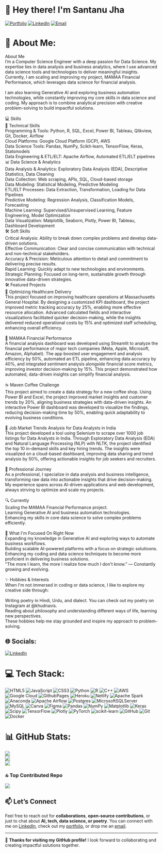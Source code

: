 # 👋 Hey there! I'm Santanu Jha

[![Portfolio](https://img.shields.io/badge/Portfolio-Explore%20My%20Work-blue)](https://santanujha.netlify.app/)
[![LinkedIn](https://img.shields.io/badge/LinkedIn-Connect%20with%20Me-blue)](https://www.linkedin.com/in/santanu-jha-845510292/)
[![Email](https://img.shields.io/badge/Email-Say%20Hi!-green)](mailto:your.email@example.com)

# 💫 About Me:
About Me<br>I’m a Computer Science Engineer with a deep passion for Data Science. My expertise lies in data analysis and business analytics, where I use advanced data science tools and technologies to deliver meaningful insights. Currently, I am scaling and improving my project, MAMAA Financial Performance, which leverages data science for financial analysis.<br><br>I am also learning Generative AI and exploring business automation technologies, while constantly improving my core skills in data science and coding. My approach is to combine analytical precision with creative problem-solving to build impactful solutions.<br><br>💻 Skills<br>🔧 Technical Skills<br>Programming & Tools: Python, R, SQL, Excel, Power BI, Tableau, Qlikview, Git, Docker, Airflow<br>Cloud Platforms: Google Cloud Platform (GCP), AWS<br>Data Science Tools: Pandas, NumPy, Scikit-learn, TensorFlow, Keras, Statsmodels<br>Data Engineering & ETL/ELT: Apache Airflow, Automated ETL/ELT pipelines<br>📊 Data Science & Analytics<br>Data Analysis & Analytics: Exploratory Data Analysis (EDA), Descriptive Statistics, Data Cleaning<br>Data Collection: Web scraping, APIs, SQL, Cloud-based storage<br>Data Modeling: Statistical Modeling, Predictive Modeling<br>ETL/ELT Processes: Data Extraction, Transformation, Loading for Data Pipelines<br>Predictive Modeling: Regression Analysis, Classification Models, Forecasting<br>Machine Learning: Supervised/Unsupervised Learning, Feature Engineering, Model Optimization<br>Data Visualization: Matplotlib, Seaborn, Plotly, Power BI, Tableau, Dashboard Development<br>🛠 Soft Skills<br>Critical Analysis: Ability to break down complex problems and develop data-driven solutions.<br>Effective Communication: Clear and concise communication with technical and non-technical stakeholders.<br>Accuracy & Precision: Meticulous attention to detail and commitment to delivering precise results.<br>Rapid Learning: Quickly adapt to new technologies and environments.<br>Strategic Planning: Focused on long-term, sustainable growth through innovative data-driven strategies.<br>🛠 Featured Projects<br>🏥 Optimizing Healthcare Delivery<br>This project focused on improving healthcare operations at Massachusetts General Hospital. By designing a customized KPI dashboard, the project improved metric tracking accuracy by 25%, enabling more effective resource allocation. Advanced calculated fields and interactive visualizations facilitated quicker decision-making, while the insights delivered reduced operational costs by 15% and optimized staff scheduling, enhancing overall efficiency.<br><br>💼 MAMAA Financial Performance<br>A financial analysis dashboard was developed using Streamlit to analyze the financial performance of major tech companies (Meta, Apple, Microsoft, Amazon, Alphabet). The app boosted user engagement and analysis efficiency by 50%, automated an ETL pipeline, enhancing data accuracy by 40%, and integrated sentiment analysis alongside financial score metrics, improving investor decision-making by 15%. This project demonstrated how automated, data-driven insights can simplify financial analysis.<br><br>☕ Maven Coffee Challenge<br>This project aimed to create a data strategy for a new coffee shop. Using Power BI and Excel, the project improved market insights and customer trends by 20%, aligning business strategies with data-driven insights. An interactive Power BI dashboard was developed to visualize the findings, reducing decision-making time by 50%, enabling quick adaptability to evolving business conditions.<br><br>🔎 Job Market Trends Analysis for Data Analysts in India<br>This project developed a tool using Selenium to scrape over 1000 job listings for Data Analysts in India. Through Exploratory Data Analysis (EDA) and Natural Language Processing (NLP) with NLTK, the project identified the top 10 in-demand skills and key hiring trends. The insights were visualized on a cloud-based dashboard, improving data sharing and trend analysis by 50%, offering actionable insights for job seekers and recruiters.<br><br>💼 Professional Journey<br>As a professional, I specialize in data analysis and business intelligence, transforming raw data into actionable insights that drive decision-making. My experience spans across AI-driven applications and web development, always striving to optimize and scale my projects.<br><br>🔍 Currently<br>Scaling the MAMAA Financial Performance project.<br>Learning Generative AI and business automation technologies.<br>Enhancing my skills in core data science to solve complex problems efficiently.<br><br>🌱 What I'm Focused On Right Now<br>Expanding my knowledge in Generative AI and exploring ways to automate business workflows.<br>Building scalable AI-powered platforms with a focus on strategic solutioons.<br>Enhancing my coding and data science techniques to become more proficient in delivering business solutions.<br>"The more I learn, the more I realize how much I don't know." — Constantly growing and evolving.<br><br>✨ Hobbies & Interests<br>When I'm not immersed in coding or data science, I like to explore my creative side through:<br><br>Writing poetry in Hindi, Urdu, and dialect. You can check out my poetry on Instagram at @khudnavis.<br>Reading about philosophy and understanding different ways of life, learning new perspectives.<br>These hobbies help me stay grounded and inspire my approach to problem-solving.


## 🌐 Socials:
[![LinkedIn](https://img.shields.io/badge/LinkedIn-%230077B5.svg?logo=linkedin&logoColor=white)](https://linkedin.com/in/santanu-jha-845510292) 

# 💻 Tech Stack:
![HTML5](https://img.shields.io/badge/html5-%23E34F26.svg?style=plastic&logo=html5&logoColor=white) ![JavaScript](https://img.shields.io/badge/javascript-%23323330.svg?style=plastic&logo=javascript&logoColor=%23F7DF1E) ![CSS3](https://img.shields.io/badge/css3-%231572B6.svg?style=plastic&logo=css3&logoColor=white) ![Python](https://img.shields.io/badge/python-3670A0?style=plastic&logo=python&logoColor=ffdd54) ![R](https://img.shields.io/badge/r-%23276DC3.svg?style=plastic&logo=r&logoColor=white) ![C++](https://img.shields.io/badge/c++-%2300599C.svg?style=plastic&logo=c%2B%2B&logoColor=white) ![AWS](https://img.shields.io/badge/AWS-%23FF9900.svg?style=plastic&logo=amazon-aws&logoColor=white) ![Google Cloud](https://img.shields.io/badge/GoogleCloud-%234285F4.svg?style=plastic&logo=google-cloud&logoColor=white) ![GithubPages](https://img.shields.io/badge/github%20pages-121013?style=plastic&logo=github&logoColor=white) ![Heroku](https://img.shields.io/badge/heroku-%23430098.svg?style=plastic&logo=heroku&logoColor=white) ![Netlify](https://img.shields.io/badge/netlify-%23000000.svg?style=plastic&logo=netlify&logoColor=#00C7B7) ![Apache Spark](https://img.shields.io/badge/Apache%20Spark-FDEE21?style=plastic&logo=apachespark&logoColor=black) ![Anaconda](https://img.shields.io/badge/Anaconda-%2344A833.svg?style=plastic&logo=anaconda&logoColor=white) ![Apache Airflow](https://img.shields.io/badge/Apache%20Airflow-017CEE?style=plastic&logo=Apache%20Airflow&logoColor=white) ![Postgres](https://img.shields.io/badge/postgres-%23316192.svg?style=plastic&logo=postgresql&logoColor=white) ![MicrosoftSQLServer](https://img.shields.io/badge/Microsoft%20SQL%20Server-CC2927?style=plastic&logo=microsoft%20sql%20server&logoColor=white) ![MySQL](https://img.shields.io/badge/mysql-4479A1.svg?style=plastic&logo=mysql&logoColor=white) ![Canva](https://img.shields.io/badge/Canva-%2300C4CC.svg?style=plastic&logo=Canva&logoColor=white) ![Figma](https://img.shields.io/badge/figma-%23F24E1E.svg?style=plastic&logo=figma&logoColor=white) ![Pandas](https://img.shields.io/badge/pandas-%23150458.svg?style=plastic&logo=pandas&logoColor=white) ![NumPy](https://img.shields.io/badge/numpy-%23013243.svg?style=plastic&logo=numpy&logoColor=white) ![Matplotlib](https://img.shields.io/badge/Matplotlib-%23ffffff.svg?style=plastic&logo=Matplotlib&logoColor=black) ![Keras](https://img.shields.io/badge/Keras-%23D00000.svg?style=plastic&logo=Keras&logoColor=white) ![Scipy](https://img.shields.io/badge/SciPy-%230C55A5.svg?style=plastic&logo=scipy&logoColor=%white) ![TensorFlow](https://img.shields.io/badge/TensorFlow-%23FF6F00.svg?style=plastic&logo=TensorFlow&logoColor=white) ![Plotly](https://img.shields.io/badge/Plotly-%233F4F75.svg?style=plastic&logo=plotly&logoColor=white) ![PyTorch](https://img.shields.io/badge/PyTorch-%23EE4C2C.svg?style=plastic&logo=PyTorch&logoColor=white) ![scikit-learn](https://img.shields.io/badge/scikit--learn-%23F7931E.svg?style=plastic&logo=scikit-learn&logoColor=white) ![GitHub](https://img.shields.io/badge/github-%23121011.svg?style=plastic&logo=github&logoColor=white) ![Git](https://img.shields.io/badge/git-%23F05033.svg?style=plastic&logo=git&logoColor=white) ![Docker](https://img.shields.io/badge/docker-%230db7ed.svg?style=plastic&logo=docker&logoColor=white)
# 📊 GitHub Stats:
![](https://github-readme-stats.vercel.app/api?username=jhasantanu9&theme=dark&hide_border=true&include_all_commits=false&count_private=false)<br/>
![](https://github-readme-streak-stats.herokuapp.com/?user=jhasantanu9&theme=dark&hide_border=true)<br/>
![](https://github-readme-stats.vercel.app/api/top-langs/?username=jhasantanu9&theme=dark&hide_border=true&include_all_commits=false&count_private=false&layout=compact)

### 🔝 Top Contributed Repo
![](https://github-contributor-stats.vercel.app/api?username=jhasantanu9&limit=5&theme=dark&combine_all_yearly_contributions=true)

<!-- Proudly created with GPRM ( https://gprm.itsvg.in ) -->

## 📫 Let’s Connect

Feel free to reach out for **collaborations**, **open-source contributions**, or just to chat about **AI, tech, data science, or poetry**. You can connect with me on [LinkedIn]([https://www.linkedin.com/in/santanu-jha](https://www.linkedin.com/in/santanu-jha-845510292/)), check out my [portfolio](https://santanujha.netlify.app/), or drop me an [email](mailto:your.email@example.com).

---

🌟 **Thanks for visiting my GitHub profile!** I look forward to collaborating and creating impactful solutions together.
